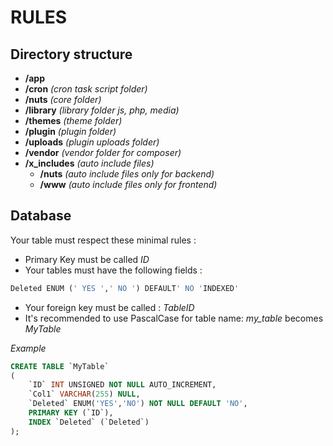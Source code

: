 # RULES

## Directory structure

* **/app**
* **/cron** *(cron task script folder)*
* **/nuts** *(core folder)*
* **/library** *(library folder js, php, media)*
* **/themes** 	*(theme folder)*
* **/plugin**   *(plugin folder)*
* **/uploads**  *(plugin uploads folder)*
* **/vendor** 	*(vendor folder for composer)*
* **/x_includes** *(auto include files)*
	* **/nuts**  *(auto include files only for backend)*
	* **/www** *(auto include files only for frontend)*
	
	
## Database

Your table must respect these minimal rules :
 
* Primary Key must be called *ID*
* Your tables must have the following fields : 
```sql
Deleted ENUM (' YES ',' NO ') DEFAULT' NO 'INDEXED'
```

* Your foreign key must be called : *TableID*
* It's recommended to use PascalCase for table name: *my_table* becomes *MyTable*

*Example*
```sql
CREATE TABLE `MyTable`
(
	`ID` INT UNSIGNED NOT NULL AUTO_INCREMENT,
	`Col1` VARCHAR(255) NULL,  
	`Deleted` ENUM('YES','NO') NOT NULL DEFAULT 'NO', 
	PRIMARY KEY (`ID`), 
	INDEX `Deleted` (`Deleted`)
);
```
